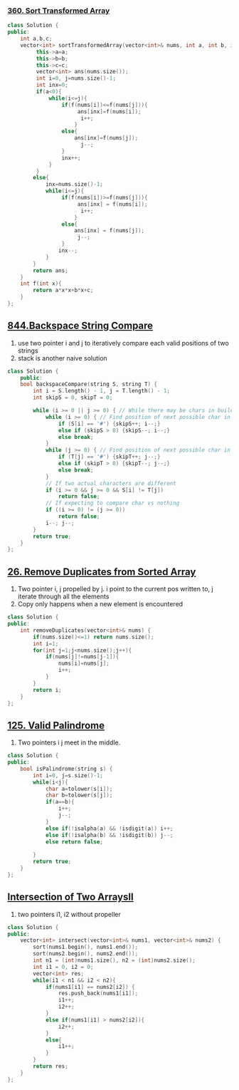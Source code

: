 ### [360. Sort Transformed Array](https://leetcode.com/problems/sort-transformed-array/)
```c++
class Solution {
public:
    int a,b,c;
    vector<int> sortTransformedArray(vector<int>& nums, int a, int b, int c) {
         this->a=a;
         this->b=b;
         this->c=c;
         vector<int> ans(nums.size());
         int i=0, j=nums.size()-1;
         int inx=0;
         if(a<0){
             while(i<=j){
                 if(f(nums[i])<=f(nums[j])){
                      ans[inx]=f(nums[i]);
                       i++;
                     }
                 else{
                     ans[inx]=f(nums[j]);
                       j--;
                 }
                 inx++;
             }
         }
        else{
            inx=nums.size()-1;
            while(i<=j){
                 if(f(nums[i])>=f(nums[j])){
                      ans[inx] = f(nums[i]);
                       i++;
                     }
                 else{
                     ans[inx] = f(nums[j]);
                      j--;
                 }
                inx--;
            }
        }
        return ans;    
    }
    int f(int x){
        return a*x*x+b*x+c;
    }
};
```

## [844.Backspace String Compare](https://leetcode.com/problems/backspace-string-compare/)
1. use two pointer i and j to iteratively compare each valid positions of two strings
2. stack is another naive solution

```c++
class Solution {
    public:
    bool backspaceCompare(string S, string T) {
        int i = S.length() - 1, j = T.length() - 1;
        int skipS = 0, skipT = 0;

        while (i >= 0 || j >= 0) { // While there may be chars in build(S) or build (T)
            while (i >= 0) { // Find position of next possible char in build(S)
                if (S[i] == '#') {skipS++; i--;}
                else if (skipS > 0) {skipS--; i--;}
                else break;
            }
            while (j >= 0) { // Find position of next possible char in build(T)
                if (T[j] == '#') {skipT++; j--;}
                else if (skipT > 0) {skipT--; j--;}
                else break;
            }
            // If two actual characters are different
            if (i >= 0 && j >= 0 && S[i] != T[j])
                return false;
            // If expecting to compare char vs nothing
            if ((i >= 0) != (j >= 0))
                return false;
            i--; j--;
        }
        return true;
    }
};
```

## [26. Remove Duplicates from Sorted Array](https://leetcode.com/problems/remove-duplicates-from-sorted-array/)
1. Two pointer i, j propelled by j. i point to the current pos written to, j iterate through all the elements
2. Copy only happens when a new element is encountered

```c++
class Solution {
public:
    int removeDuplicates(vector<int>& nums) {
        if(nums.size()<=1) return nums.size();
        int i=1;
        for(int j=1;j<nums.size();j++){
            if(nums[j]!=nums[j-1]){
                nums[i]=nums[j];
                i++;
            }
        }
        return i;
    }
};
```

## [125. Valid Palindrome](https://leetcode.com/problems/valid-palindrome/)
1. Two pointers i j meet in the middle.

```c++
class Solution {
public:
    bool isPalindrome(string s) {
        int i=0, j=s.size()-1;
        while(i<j){
            char a=tolower(s[i]);
            char b=tolower(s[j]);
            if(a==b){
                i++;
                j--;
            } 
            else if(!isalpha(a) && !isdigit(a)) i++;
            else if(!isalpha(b) && !isdigit(b)) j--;
            else return false;
            
        }
        return true;
    }
};
```


## [Intersection of Two ArraysII](https://leetcode.com/problems/intersection-of-two-arrays-ii/)
1. two pointers i1, i2 without propeller 

```c++
class Solution {
public:
    vector<int> intersect(vector<int>& nums1, vector<int>& nums2) {
        sort(nums1.begin(), nums1.end());
        sort(nums2.begin(), nums2.end());
        int n1 = (int)nums1.size(), n2 = (int)nums2.size();
        int i1 = 0, i2 = 0;
        vector<int> res;
        while(i1 < n1 && i2 < n2){
            if(nums1[i1] == nums2[i2]) {
                res.push_back(nums1[i1]);
                i1++;
                i2++;
            }
            else if(nums1[i1] > nums2[i2]){
                i2++;
            }
            else{
                i1++;
            }
        }
        return res;
    }
};
```


